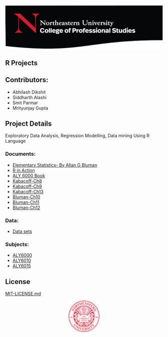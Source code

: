 ![](/Images/NU.png)
## R Projects

## Contributors:
- Abhilash Dikshit
- Siddharth Alashi
- Smit Parmar
- Mrityunjay Gupta

## Project Details
Exploratory Data Analysis, Regression Modelling, Data mining Using R Language 

### Documents:
- [Elementary Statistics- By Allan G Bluman](/Documents/Elementary-Statistics-A-Step-By-Step-Approach-Allan-G.-Bluman.pdf)
- [R in Action](/Documents/R_in_Action.pdf)
- [ALY 6000 Book](/Documents/aly6000.zip)
- [Kabacoff-Ch8](/Documents/1-Presentation1-Kabacoff-Ch8.pdf)
- [Kabacoff-Ch9](/Documents/2-Presentation2-Kabacoff-Ch9.pdf)
- [Kabacoff-Ch13](/Documents/3-Presentation3-Kabacoff-Ch13.pdf)
- [Bluman-Ch10](/Documents/Presentation1-Bluman-Ch10.pdf)
- [Bluman-Ch11](/Documents/Presentation2-Bluman-Ch11.pdf)
- [Bluman-Ch12](/Documents/Presentation3-Bluman-Ch12.pdf)


### Data:
- [Data sets](Data)

### Subjects:
- [ALY6000](ALY6000)
- [ALY6010](ALY6010)
- [ALY6015](ALY6015)

## License
[MIT-LICENSE.md](LICENSE.md)

<p align="center">
  <img width="100" height="100" src="/Images/NuLogo.png">
</p>